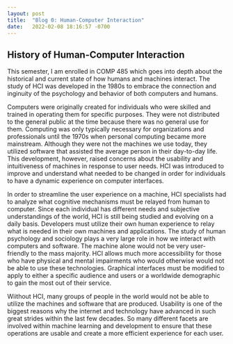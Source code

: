 ```yaml
---
layout: post
title:  "Blog 0: Human-Computer Interaction"
date:   2022-02-08 18:16:57 -0700
---
```

## History of Human-Computer Interaction
This semester, I am enrolled in COMP 485 which goes into depth about the historical and current state of how humans and machines interact. The study of HCI was developed in the 1980s to embrace the connection and inginuity of the psychology and behavior of both computers and humans.  

Computers were originally created for individuals who were skilled and trained in operating them for specific purposes. They were not distributed to the general public at the time because there was no general use for them. Computing was only typically necessary for organizations and professionals until the 1970s when personal computing became more mainstream. Although they were not the machines we use today, they utilized software that assisted the average person in their day-to-day life. This development, however, raised concerns about the usability and intuitiveness of machines in response to user needs. HCI was introduced to improve and understand what needed to be changed in order for individuals to have a dynamic experience on computer interfaces. 

In order to streamline the user experience on a machine, HCI specialists had to analyze what cognitive mechanisms must be relayed from human to computer. Since each individual has different needs and subjective understandings of the world, HCI is still being studied and evolving on a daily basis. Developers must utilize their own human experience to relay what is needed in their own machines and applications. The study of human psychology and sociology plays a very large role in how we interact with computers and software. The machine alone would not be very user-friendly to the mass majority. HCI allows much more accessibility for those who have physical and mental impairments who would otherwise would not be able to use these technologies. Graphical interfaces must be modified to apply to either a specific audience and users or a worldwide demographic to gain the most out of their service. 

Wiithout HCI, many groups of people in the world would not be able to utilize the machines and software that are produced. Usability is one of the biggest reasons why the internet and technology have advanced in such great strides within the last few decades. So many different facets are involved within machine learning and development to ensure that these operations are usable and create a more efficient experience for each user. 